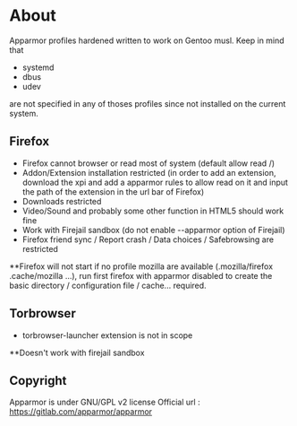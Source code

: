 # About

Apparmor profiles hardened written to work on Gentoo musl. Keep in mind that 

- systemd
- dbus 
- udev

are not specified in any of thoses profiles since not installed on the current system.
 
## Firefox

- Firefox cannot browser or read most of system (default allow read /)
- Addon/Extension installation restricted (in order to add an extension, download the xpi and add a apparmor rules to allow read on it and input the path of the extension in the url bar of Firefox)
- Downloads restricted
- Video/Sound and probably some other function in HTML5 should work fine
- Work with Firejail sandbox (do not enable --apparmor option of Firejail)
- Firefox friend sync / Report crash / Data choices / Safebrowsing are restricted

**Firefox will not start if no profile mozilla are available (.mozilla/firefox .cache/mozilla ...), run first firefox with apparmor disabled to create the basic directory / configuration file / cache... required.

## Torbrowser

- torbrowser-launcher extension is not in scope

**Doesn't work with firejail sandbox

## Copyright

Apparmor is under GNU/GPL v2 license
Official url : https://gitlab.com/apparmor/apparmor
